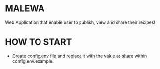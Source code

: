 # MALEWA

Web Application that enable user to publish, view and share their recipes!

# HOW TO START

- Create config.env file and replace it with the value as share within config.env.example.
